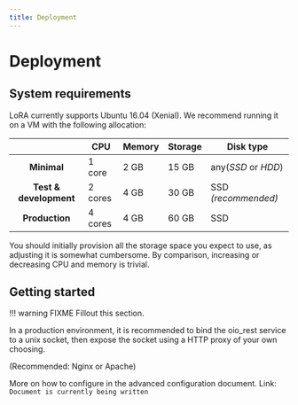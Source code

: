```yaml
---
title: Deployment
---
```


# Deployment

## System requirements

LoRA currently supports Ubuntu 16.04 (Xenial). We recommend running it
on a VM with the following allocation:

|                        | CPU        | Memory | Storage | Disk type           |
| :--------------------: | ---------- | ------ | ------- | ------------------- |
| **Minimal**            | 1 core     | 2 GB   | 15 GB   | any(*SSD* or *HDD*) |
| **Test & development** | 2 cores    | 4 GB   | 30 GB   | SSD *(recommended)* |
| **Production**         | 4 cores    | 4 GB   | 60 GB   | SSD                 |

You should initially provision all the storage space you expect to use,
as adjusting it is somewhat cumbersome. By comparison, increasing or
decreasing CPU and memory is trivial.

## Getting started

!!! warning
    FIXME Fillout this section.

In a production environment, it is recommended to bind the oio_rest
service to a unix socket, then expose the socket using a HTTP proxy of
your own choosing.

(Recommended: Nginx or Apache)

More on how to configure in the advanced configuration document. Link:
`Document is currently being written`
